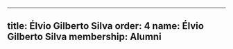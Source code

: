 ---
  title: Élvio Gilberto Silva
  order: 4
  name: Élvio Gilberto Silva
  membership: Alumni
  ---
  